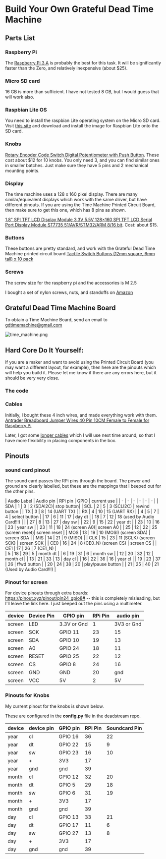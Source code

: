 # Build Your Own Grateful Dead Time Machine

## Parts List

### Raspberry Pi

The [Raspberry Pi 3 A](https://www.adafruit.com/product/4027?gclid=CjwKCAjw9r-DBhBxEiwA9qYUpRtAxcMfSCYvHXumkkVY1CEXW6kAsdKQHBr-JPaOwqJELiOx9J3UohoCxocQAvD_BwE) is probably the best for this task. It will be significantly faster than the Zero, and relatively inexpensive (about $25).

### Micro SD card
16 GB is more than sufficient. I have not tested 8 GB, but I would guess that will work also.

### Raspbian Lite OS 
You need to install the raspbian Lite operating system on the Micro SD card.
Visit [this site](https://www.raspberrypi.org/software/) and download and install the image for Raspbian Lite onto the SD card.

### Knobs
[Rotary Encoder Code Switch Digital Potentiometer with Push Button](https://www.amazon.com/gp/product/B07MW7D4FD/ref=ppx_od_dt_b_asin_title_s00?ie=UTF8&psc=1). These cost about $12 for 10 knobs.  You only need 3, and you can find similar ones in smaller batches. Just make sure they have 5 pins and 2 mechanical mounting points.

### Display
The time machine uses a 128 x 160 pixel display. There are many similar/equivalent displays which work with the same driver, but have different pinouts. If you are using the Time Machine Printed Circuit Board, then make sure to get this one, which has 8 pins as shown.

[1.8" SPI TFT LCD Display Module 3.3V 5.5V 128×160 SPI TFT LCD Serial Port Display Module ST7735 51/AVR/STM32/ARM 8/16 bit](https://www.amazon.com/gp/product/B07R413JTD/ref=ppx_yo_dt_b_asin_title_o00_s00?ie=UTF8&psc=1). Cost: about $15.

### Buttons
These buttons are pretty standard, and work with the Grateful Dead Time Machine printed circuit board
[Tactile Switch Buttons (12mm square, 6mm tall) x 10 pack](https://www.adafruit.com/product/1119)

### Screws

The screw size for the raspberry pi and the accessories is M 2.5

I bought a set of nylon screws, nuts, and standoffs on [Amazon](https://www.amazon.com/dp/B07XJWF7HM?psc=1&smid=A3EBPEC0WM8MKE&ref_=cm_sw_r_apa_typT1_K9zzGb047TKXE)

## Grateful Dead Time Machine Board

To obtain a Time Machine Board, send an email to gdtimemachine@gmail.com

![time_machine.png](:/time_machine.png)

## Hard Core Do It Yourself:
If you are a maker and want to avoid using the Printed Circuit Board (you may want a different layout, for example), then here are the pinouts which will help you build it. Please let me know if there are any errors here, but it should be very very close.

### The code

### Cables

Initially, I bought these 4 inch wires, and made everything work with them.
[Antrader Breadboard Jumper Wires 40 Pin 10CM Female to Female for Raspberry Pi](https://www.amazon.com/gp/product/B07S2RH6Q4/ref=ppx_yo_dt_b_asin_title_o02_s00?ie=UTF8&psc=1)

Later, I got some [longer cables](https://www.amazon.com/gp/css/order-history/?ref=hud_2_gw_profile&pf_rd_r=1S6RZWWF1FV05B018T15&pf_rd_p=c4efc2fd-1905-4a86-8886-de915cdfff8c&pd_rd_r=b3108073-280e-4832-84f0-8a681df30dec&pd_rd_w=8ihb1&pd_rd_wg=XolWJ&ref_=pd_gw_unk) which I will use next time around, so that I have more flexibility in placing components in the box.

## Pinouts

### sound card pinout

The sound card passes the RPi pins through the board. The power and ground are clearly labelled, but these are the mappings that I beeped out for the other pins.

| Audio Label | Audio pin | RPi pin | GPIO | current use |
| - | - | - | - | - | - | 
| SDA | 1 | 3 | 2 (SDAI2C)| stop button|
| SCL | 2 | 5 | 3 (SCLI2C) | rewind button |
| TX | 3 | 8 | 14 (UART TX) |
| RX | 4 | 10 | 15 (UART RX) |
| 4 | 5 | 7 | 4 | select button | 
| 17 | 6 | 11 | 17 | day dt |
| 18 | 7 | 12 | 18 (used by Audio Card!!!) |  | 
| 27 | 8 | 13 | 27 | day sw | 
| 22 | 9 | 15 | 22 | year dt |
| 23 | 10 | 16 | 23 | year sw |
| 23 | 11 | 18 | 24 (screen A0)| screen A0 | 
| 25 | 12 | 22 | 25 (screen reset)| screen reset |
| MOS | 13 | 19 | 10 (MOSI) (screen SDA) | screen SDA |
| MIS | 14 | 21 | 9 (MISO) | 
| CLK | 15 | 23 | 11 (SCLK) (screen SCK) | screen SCK |
| CE0 | 16 | 24 | 8 (CE0_N) (screen CS) | screen CS |
| CE1 | 17 | 26 | 7 (CE1_N) |  
| 5 | 18 | 29 | 5 | month dt |
| 6 | 19 | 31 | 6 | month sw | 
| 12 | 20 | 32 | 12 | month cl |
| 13 | 21 | 33 | 13 | day cl |
| 16 | 22 | 36 | 16 | year cl |
| 19 | 23 | 37 | 26 |  ffwd button |
| 20 | 24 | 38 | 20 |  play/pause button |
| 21 | 25 | 40 | 21 (Used by Audio Card!!!) |


### Pinout for screen
For device pinouts through extra boards:
https://pinout.xyz/pinout/pin24_gpio8#  -- this is completely misleading, but I'll leave the link here. I just beeped out the pins using a multimeter.


| device | Device Pin | GPIO pin | RPi Pin | audio pin |
| - | - | - | - | - |
| screen | LED | 3.3V or Gnd | 1 | 3V3 or Gnd
| screen | SCK | GPIO 11 |  23 | 15
| screen | SDA | GPIO 10 | 19 | 13
| screen | A0  | GPIO 24 | 18 | 11 
| screen | RESET | GPIO 25 | 22 | 12
| screen | CS   | GPIO 8 | 24 | 16
| screen | GND  | GND | 20 | gnd
| screen | VCC  | 5V  | 2 | 5V


### Pinouts for Knobs
My current pinout for the knobs is shown below.

These are configured in the **config.py** file in the deadstream repo.

|device | device pin | GPIO pin | RPi Pin | Soundcard Pin |
| ---| -|-|-| - |
|year | cl | GPIO 16 | 36 | 22
|year | dt | GPIO 22 | 15 | 9
|year | sw | GPIO 23 | 16 | 10
| year | + |  3V3 | 17| 
| year | gnd | gnd | 39 | 
| month | cl | GPIO 12 | 32 | 20
| month | dt | GPIO 5 | 29 | 18 
| month | sw | GPIO 6 | 31 | 19
| month | + | 3V3 | 17 | 
| month | gnd | gnd | 39 |
| day | cl | GPIO 13 | 33 | 21 
| day | dt | GPIO 17 | 11 | 6 
| day | sw | GPIO 27 | 13 | 8
| day | + | 3V3 |17 | 
| day | gnd | gnd | 39 |
